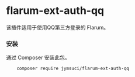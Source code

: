 # flarum-ext-auth-qq
该插件适用于使用QQ第三方登录的 Flarum。

### 安装

通过 Composer 安装此包。

```bash
	composer require jymsuci/flarum-ext-auth-qq
```

